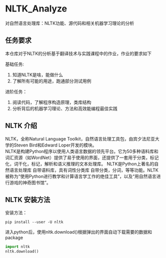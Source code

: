# NLTK_Analyze
对自然语言处理库：NLTK功能、源代码和相关机器学习理论的分析

## 任务要求 

本仓库对于NLTK的分析基于翻译技术与实践课程中的作业，作业的要求如下 

基础任务:
1. 知道NLTK是啥，能做什么 
2. 了解所有可能的用途，跑通部分测试用例 

进阶任务：
1. 阅读代码，了解程序构造原理，类库结构
2. 分析背后的机器学习理论、方法和高效能编程最佳实践

## NLTK 介绍 

NLTK，全称Natural Language Toolkit，自然语言处理工具包，由宾夕法尼亚大学的Steven Bird和Edward Loper开发的模块。  
NLTK是构建Python程序以使用人类语言数据的领先平台。它为50多种语料库和词汇资源（如WordNet）提供了易于使用的界面，还提供了一套用于分类，标记化，词干化，标记，解析和语义推理的文本处理库。
NLTK是Python上著名的⾃然语⾔处理库 ⾃带语料库，具有词性分类库 ⾃带分类，分词，等等功能。NLTK被称为“使用Python进行教学和计算语言学工作的绝佳工具”，以及“用自然语言进行游戏的神奇图书馆”。

## NLTK 安装方法
安装方法：
```shell
pip install --user -U nltk
```
进入python后，使用nltk.download()根据弹出的界面自动下载需要的数据和package
```python
import nltk
nltk.download()
```